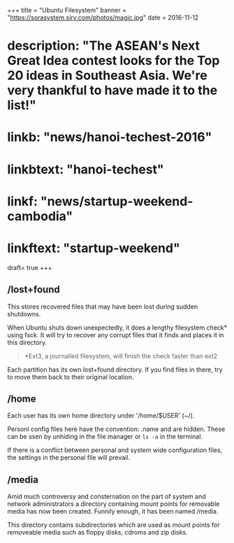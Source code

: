 +++
title = "Ubuntu Filesystem"
banner = "https://sorasystem.sirv.com/photos/magic.jpg"
date = 2016-11-12
# description: "The ASEAN's Next Great Idea contest looks for the Top 20 ideas in Southeast Asia. We're very thankful to have made it to the list!"
# linkb: "news/hanoi-techest-2016"
# linkbtext: "hanoi-techest"
# linkf: "news/startup-weekend-cambodia"
# linkftext: "startup-weekend"
draft= true
+++


## /lost+found

This stores recovered files that may have been lost during sudden shutdowns. 

When Ubuntu shuts down unexpectedly, it does a lengthy filesystem check* using fsck. It will try to recover any corrupt files that it finds and places it in this directory.

> *Ext3, a journalled filesystem, will finish  the check faster than ext2 


<!-- . Fsck will go through the system and try to . The result of this recovery operation will be placed in this directory. The files recovered are not likely to be complete or make much sense but there always is a chance that something worthwhile is recovered. 
 -->

Each partition has its own lost+found directory. If you find files in there, try to move them back to their original location. 

<!-- If you find something like a broken symbolic link to 'file', you have to reinstall the file/s from the corresponding RPM, since your file system got damaged so badly that the files were mutilated beyond recognition. 
 -->
<!-- Below is an example of a /lost+found directory. As you can see, the vast majority of files contained here are in actual fact sockets. As for the rest of the other files they were found to be damaged system files and personal files. These files were not able to be recovered. -->

## /home

Each user has its own home directory under '/home/$USER' (~/).

Personl config files here have the convention: .name and are hidden. These can be ssen by unhiding in the file manager or `ls -a` in the terminal.

If there is a conflict between personal and system wide configuration files, the settings in the personal file will prevail.

<!-- Dotfiles most likely to be altered by the end user are probably your .xsession and .bashrc files. The configuration files for X and Bash respectively. They allow you to be able to change the window manager to be startup upon login and also aliases, user-specified commands and environment variables respectively. Almost always when a user is created their dotfiles will be taken from the /etc/skel directory where system administrators place a sample file that user's can modify to their hearts content.

/home can get quite large and can be used for storing downloads, compiling, installing and running programs, your mail, your collection of image or sound files etc.
 -->

## /media

Amid much controversy and consternation on the part of system and network administrators a directory containing mount points for removable media has now been created. Funnily enough, it has been named /media.

This directory contains subdirectories which are used as mount points for
removeable media such as floppy disks, cdroms and zip disks.

